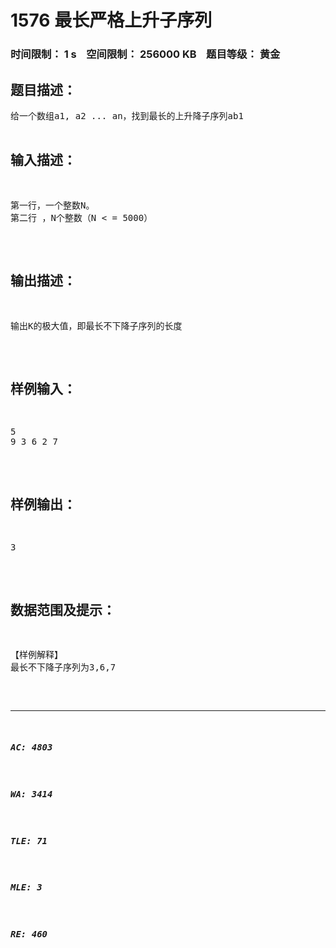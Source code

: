 # 1576 最长严格上升子序列   
### 时间限制： 1 s&nbsp;&nbsp;&nbsp;&nbsp;空间限制： 256000 KB&nbsp;&nbsp;&nbsp;&nbsp;题目等级： 黄金  
## 题目描述：  

<pre>
给一个数组a1, a2 ... an，找到最长的上升降子序列ab1<ab2< .. <abk，其中b1<b2<..bk。
输出长度即可。
</pre>
  
  
## 输入描述：  

<pre>
第一行，一个整数N。
第二行 ，N个整数（N < = 5000）
</pre>
  
  
## 输出描述：  

<pre>
输出K的极大值，即最长不下降子序列的长度
</pre>
  
  
## 样例输入：  

<pre>
5
9 3 6 2 7
</pre>
  
  
## 样例输出：  

<pre>
3
</pre>
  
  
## 数据范围及提示：  

<pre>
【样例解释】
最长不下降子序列为3,6,7
</pre>
  
  
***  

##### AC: 4803  
##### WA: 3414  
##### TLE: 71  
##### MLE: 3  
##### RE: 460  
